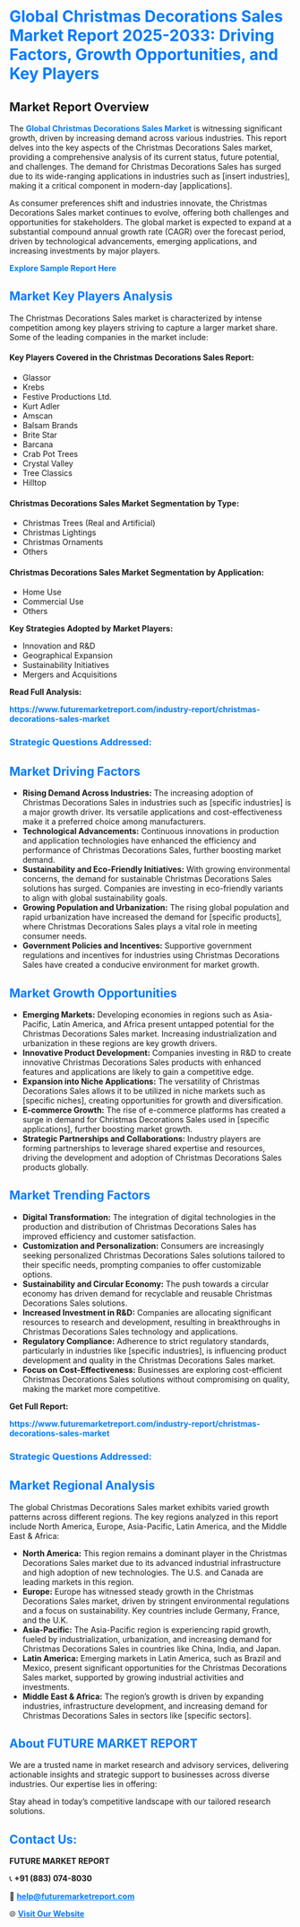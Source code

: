 <h1 style="color: #007BFF;">Global Christmas Decorations Sales Market Report 2025-2033: Driving Factors, Growth Opportunities, and Key Players</h1>

<section id="overview">
<h2>Market Report Overview</h2>
<p>The <a href="https://www.futuremarketreport.com/industry-report/christmas-decorations-sales-market" style="color: #007BFF; text-decoration: none;"><strong>Global Christmas Decorations Sales Market</strong></a> is witnessing significant growth, driven by increasing demand across various industries. This report delves into the key aspects of the Christmas Decorations Sales market, providing a comprehensive analysis of its current status, future potential, and challenges. The demand for Christmas Decorations Sales has surged due to its wide-ranging applications in industries such as [insert industries], making it a critical component in modern-day [applications].</p>
<p>As consumer preferences shift and industries innovate, the Christmas Decorations Sales market continues to evolve, offering both challenges and opportunities for stakeholders. The global market is expected to expand at a substantial compound annual growth rate (CAGR) over the forecast period, driven by technological advancements, emerging applications, and increasing investments by major players.</p>
</section>

<section id="overview">
<p><a href="https://www.futuremarketreport.com/request-sample/reportId=108862" style="color: #007BFF; text-decoration: none;"><strong>Explore Sample Report Here</strong></a></p>
</section>

<section id="key-players">
<h2 style="color: #007BFF;">Market Key Players Analysis</h2>
<p>The Christmas Decorations Sales market is characterized by intense competition among key players striving to capture a larger market share. Some of the leading companies in the market include:</p>
<h4>Key Players Covered in the Christmas Decorations Sales Report:</h4>
<ul><li>Glassor</li><li>Krebs</li><li>Festive Productions Ltd.</li><li>Kurt Adler</li><li>Amscan</li><li>Balsam Brands</li><li>Brite Star</li><li>Barcana</li><li>Crab Pot Trees</li><li>Crystal Valley</li><li>Tree Classics</li><li>Hilltop</li></ul>
<h4>Christmas Decorations Sales Market Segmentation by Type:</h4>
<ul><li>Christmas Trees (Real and Artificial)</li><li>Christmas Lightings</li><li>Christmas Ornaments</li><li>Others</li></ul>

<h4>Christmas Decorations Sales Market Segmentation by Application:</h4>
<ul><li>Home Use</li><li>Commercial Use</li><li>Others</li></ul>
<p><strong>Key Strategies Adopted by Market Players:</strong></p>
<ul>
<li>Innovation and R&D</li>
<li>Geographical Expansion</li>
<li>Sustainability Initiatives</li>
<li>Mergers and Acquisitions</li>
</ul>
</section>

<section>
<p><strong>Read Full Analysis: </strong></p><a href="https://www.futuremarketreport.com/industry-report/christmas-decorations-sales-market" style="color: #007BFF; text-decoration: none;"><strong>https://www.futuremarketreport.com/industry-report/christmas-decorations-sales-market</strong></a>
<h3 style="color: #007BFF;">Strategic Questions Addressed:</h3>
</section>

<section id="driving-factors">
<h2 style="color: #007BFF;">Market Driving Factors</h2>
<ul>
<li><strong>Rising Demand Across Industries:</strong> The increasing adoption of Christmas Decorations Sales in industries such as [specific industries] is a major growth driver. Its versatile applications and cost-effectiveness make it a preferred choice among manufacturers.</li>
<li><strong>Technological Advancements:</strong> Continuous innovations in production and application technologies have enhanced the efficiency and performance of Christmas Decorations Sales, further boosting market demand.</li>
<li><strong>Sustainability and Eco-Friendly Initiatives:</strong> With growing environmental concerns, the demand for sustainable Christmas Decorations Sales solutions has surged. Companies are investing in eco-friendly variants to align with global sustainability goals.</li>
<li><strong>Growing Population and Urbanization:</strong> The rising global population and rapid urbanization have increased the demand for [specific products], where Christmas Decorations Sales plays a vital role in meeting consumer needs.</li>
<li><strong>Government Policies and Incentives:</strong> Supportive government regulations and incentives for industries using Christmas Decorations Sales have created a conducive environment for market growth.</li>
</ul>
</section>

<section id="growth-opportunities">
<h2 style="color: #007BFF;">Market Growth Opportunities</h2>
<ul>
<li><strong>Emerging Markets:</strong> Developing economies in regions such as Asia-Pacific, Latin America, and Africa present untapped potential for the Christmas Decorations Sales market. Increasing industrialization and urbanization in these regions are key growth drivers.</li>
<li><strong>Innovative Product Development:</strong> Companies investing in R&D to create innovative Christmas Decorations Sales products with enhanced features and applications are likely to gain a competitive edge.</li>
<li><strong>Expansion into Niche Applications:</strong> The versatility of Christmas Decorations Sales allows it to be utilized in niche markets such as [specific niches], creating opportunities for growth and diversification.</li>
<li><strong>E-commerce Growth:</strong> The rise of e-commerce platforms has created a surge in demand for Christmas Decorations Sales used in [specific applications], further boosting market growth.</li>
<li><strong>Strategic Partnerships and Collaborations:</strong> Industry players are forming partnerships to leverage shared expertise and resources, driving the development and adoption of Christmas Decorations Sales products globally.</li>
</ul>
</section>

<section id="trending-factors">
<h2 style="color: #007BFF;">Market Trending Factors</h2>
<ul>
<li><strong>Digital Transformation:</strong> The integration of digital technologies in the production and distribution of Christmas Decorations Sales has improved efficiency and customer satisfaction.</li>
<li><strong>Customization and Personalization:</strong> Consumers are increasingly seeking personalized Christmas Decorations Sales solutions tailored to their specific needs, prompting companies to offer customizable options.</li>
<li><strong>Sustainability and Circular Economy:</strong> The push towards a circular economy has driven demand for recyclable and reusable Christmas Decorations Sales solutions.</li>
<li><strong>Increased Investment in R&D:</strong> Companies are allocating significant resources to research and development, resulting in breakthroughs in Christmas Decorations Sales technology and applications.</li>
<li><strong>Regulatory Compliance:</strong> Adherence to strict regulatory standards, particularly in industries like [specific industries], is influencing product development and quality in the Christmas Decorations Sales market.</li>
<li><strong>Focus on Cost-Effectiveness:</strong> Businesses are exploring cost-efficient Christmas Decorations Sales solutions without compromising on quality, making the market more competitive.</li>
</ul>
</section>

<section>
<p><strong>Get Full Report: </strong></p><a href="https://www.futuremarketreport.com/industry-report/christmas-decorations-sales-market" style="color: #007BFF; text-decoration: none;"><strong>https://www.futuremarketreport.com/industry-report/christmas-decorations-sales-market</strong></a>
<h3 style="color: #007BFF;">Strategic Questions Addressed:</h3>
</section>


<section id="regional-analysis">
<h2 style="color: #007BFF;">Market Regional Analysis</h2>
<p>The global Christmas Decorations Sales market exhibits varied growth patterns across different regions. The key regions analyzed in this report include North America, Europe, Asia-Pacific, Latin America, and the Middle East & Africa:</p>
<ul>
<li><strong>North America:</strong> This region remains a dominant player in the Christmas Decorations Sales market due to its advanced industrial infrastructure and high adoption of new technologies. The U.S. and Canada are leading markets in this region.</li>
<li><strong>Europe:</strong> Europe has witnessed steady growth in the Christmas Decorations Sales market, driven by stringent environmental regulations and a focus on sustainability. Key countries include Germany, France, and the U.K.</li>
<li><strong>Asia-Pacific:</strong> The Asia-Pacific region is experiencing rapid growth, fueled by industrialization, urbanization, and increasing demand for Christmas Decorations Sales in countries like China, India, and Japan.</li>
<li><strong>Latin America:</strong> Emerging markets in Latin America, such as Brazil and Mexico, present significant opportunities for the Christmas Decorations Sales market, supported by growing industrial activities and investments.</li>
<li><strong>Middle East & Africa:</strong> The region’s growth is driven by expanding industries, infrastructure development, and increasing demand for Christmas Decorations Sales in sectors like [specific sectors].</li>
</ul>
</section>

<footer>
<h2 style="color: #007BFF;">About FUTURE MARKET REPORT</h2>
<p>We are a trusted name in market research and advisory services, delivering actionable insights and strategic support to businesses across diverse industries. Our expertise lies in offering:</p>

<p>Stay ahead in today’s competitive landscape with our tailored research solutions.</p>

<h2 style="color: #007BFF;">Contact Us:</h2>
<p><strong>FUTURE MARKET REPORT</strong></p>
<p>📞 <strong>+91 (883) 074-8030</strong></p>
<p>📧 <strong><a href="mailto:help@futuremarketreport.com" style="color: #007BFF;">help@futuremarketreport.com</a></strong></p>
<p>🌐 <strong><a href="https://www.futuremarketreport.com/" style="color: #007BFF;">Visit Our Website</a></strong></p>
</footer>